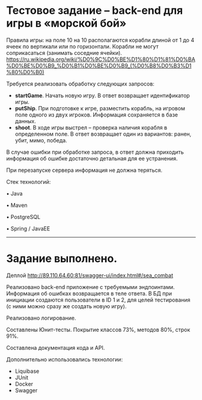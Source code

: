 # Тестовое задание – back-end для игры в «морской бой»
Правила игры: на поле 10 на 10 располагаются корабли длиной от 1 до 4 ячеек по вертикали или по горизонтали. Корабли не могут соприкасаться (занимать соседние ячейки).
https://ru.wikipedia.org/wiki/%D0%9C%D0%BE%D1%80%D1%81%D0%BA%D0%BE%D0%B9_%D0%B1%D0%BE%D0%B9_(%D0%B8%D0%B3%D1%80%D0%B0)

Требуется реализовать обработку следующих запросов:
* **startGame**. Начать новую игру. В ответ возвращает идентификатор игры.
* **putShip**. При подготовке к игре, разместить корабль, на игровом поле одного из двух игроков. Информация сохраняется в базе данных.
* **shoot**. В ходе игры выстрел – проверка наличия корабля в определенном поле. В ответ возвращает один из вариантов: ранен, убит, мимо, победа.

В случае ошибки при обработке запроса, в ответ должна приходить информация об ошибке достаточно детальная для ее устранения.

При перезапуске сервера информация не должна теряться.

Стек технологий:

• Java

• Maven

• PostgreSQL

• Spring / JavaEE

---

# Задание выполнено.
Деплой http://89.110.64.60:81/swagger-ui/index.html#/sea_combat

Реализовано back-end приложение с требуемыми эндпоинтами. Информация об ошибках возвращается в теле ответа.
В БД при инициации создаются пользователи в ID 1 и 2, для целей тестирования (с ними можно сразу же создать новую игру).

Реализовано логирование.

Составлены Юнит-тесты. Покрытие классов 73%, методов 80%, строк 91%.

Составлена документация кода и API.

Дополнительно использовались технологии:

* Liquibase
* JUnit
* Docker
* Swagger

